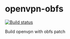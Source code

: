 # openvpn-obfs
[![Build status](https://ci.appveyor.com/api/projects/status/x3oqa7m91vdxwjob?svg=true)](https://ci.appveyor.com/project/puteulanus/openvpn-obfs)

Build openvpn with obfs patch
